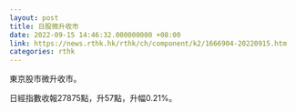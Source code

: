 ```yaml
---
layout: post
title: 日股微升收市
date: 2022-09-15 14:46:32.000000000 +08:00
link: https://news.rthk.hk/rthk/ch/component/k2/1666904-20220915.htm
categories: rthk
---
```


東京股市微升收市。

日經指數收報27875點，升57點，升幅0.21%。
